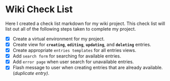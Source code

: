 # Wiki Check List

Here I created a check list markdown for my wiki project. This check list will list out all of the following steps taken to complete my project.

- [X] Create a virtual environment for my project.
- [X] Create view for **`creating`**, **`editing`**, **`updating`**, and **`deleting`** entries.
- [X] Create appropriate `entries templates` for all entries views.
- [X] Add `search form` for searching for available entries.
- [X] Add `error page` when user search for unavailable entries.
- [X] Flash message to user when creating entries that are already available. (*duplicate entry)*.
